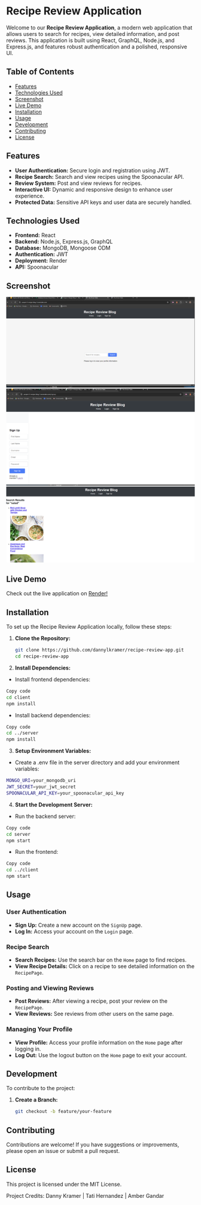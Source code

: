 # Recipe Review Application

Welcome to our **Recipe Review Application**, a modern web application that allows users to search for recipes, view detailed information, and post reviews. This application is built using React, GraphQL, Node.js, and Express.js, and features robust authentication and a polished, responsive UI.

## Table of Contents

- [Features](#features)
- [Technologies Used](#technologies-used)
- [Screenshot](#screenshot)
- [Live Demo](#live-demo)
- [Installation](#installation)
- [Usage](#usage)
- [Development](#development)
- [Contributing](#contributing)
- [License](#license)

## Features

- **User Authentication:** Secure login and registration using JWT.
- **Recipe Search:** Search and view recipes using the Spoonacular API.
- **Review System:** Post and view reviews for recipes.
- **Interactive UI:** Dynamic and responsive design to enhance user experience.
- **Protected Data:** Sensitive API keys and user data are securely handled.

## Technologies Used

- **Frontend:** React
- **Backend:** Node.js, Express.js, GraphQL
- **Database:** MongoDB, Mongoose ODM
- **Authentication:** JWT
- **Deployment:** Render
- **API:** Spoonacular

## Screenshot

![Recipe Review Application Screenshot](./asset/Project-3-Main.png)
![SignUp](./asset/Project-3-SignUp.png)
![Recipe](./asset/Project-3-Recipe.png) <!-- Ensure you have a screenshot in the public directory -->

## Live Demo

Check out the live application on [Render!](https://project-3-recipe-blog-1.onrender.com) <!-- Replace with actual deployment link -->

## Installation

To set up the Recipe Review Application locally, follow these steps:

1. **Clone the Repository:**

   ```bash
   git clone https://github.com/dannylkramer/recipe-review-app.git
   cd recipe-review-app
   ```

2. **Install Dependencies:**
- Install frontend dependencies:

```bash
Copy code
cd client
npm install
```

- Install backend dependencies:

```bash
Copy code
cd ../server
npm install
```

3. **Setup Environment Variables:**
- Create a .env file in the server directory and add your environment variables:

``` bash 
MONGO_URI=your_mongodb_uri
JWT_SECRET=your_jwt_secret
SPOONACULAR_API_KEY=your_spoonacular_api_key
```

4. **Start the Development Server:**
- Run the backend server:

```bash
Copy code
cd server
npm start
```

- Run the frontend:

```bash
Copy code
cd ../client
npm start
```

## Usage

### User Authentication

- **Sign Up:** Create a new account on the `SignUp` page.
- **Log In:** Access your account on the `Login` page.

### Recipe Search

- **Search Recipes:** Use the search bar on the `Home` page to find recipes.
- **View Recipe Details:** Click on a recipe to see detailed information on the `RecipePage`.

### Posting and Viewing Reviews

- **Post Reviews:** After viewing a recipe, post your review on the `RecipePage`.
- **View Reviews:** See reviews from other users on the same page.

### Managing Your Profile

- **View Profile:** Access your profile information on the `Home` page after logging in.
- **Log Out:** Use the logout button on the `Home` page to exit your account.

## Development

To contribute to the project:

1. **Create a Branch:**

   ```bash
   git checkout -b feature/your-feature
    ```

## Contributing

Contributions are welcome! If you have suggestions or improvements, please open an issue or submit a pull request.

## License

This project is licensed under the MIT License. 

Project Credits:
Danny Kramer | Tati Hernandez | Amber Gandar

